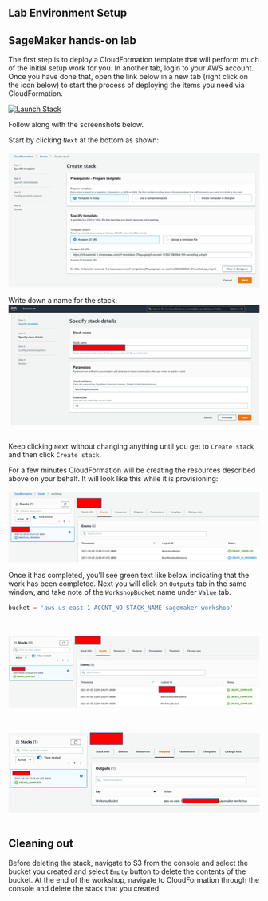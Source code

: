 ## Lab Environment Setup

## SageMaker hands-on lab 

The first step is to deploy a CloudFormation template that will perform much of the initial setup work for you. In another tab, login to your AWS account. Once you have done that, open the link below in a new tab (right click on the icon below) to start the process of deploying the items you need via CloudFormation.

<!-- [![Launch Stack](https://s3.amazonaws.com/cloudformation-examples/cloudformation-launch-stack.png)](https://console.aws.amazon.com/cloudformation/home#/stacks/new?stackName=workshop&templateURL=https://ali-sagemaker-workshop-us-west-2.s3-us-west-2.amazonaws.com/SM-workshop.yml) -->

[![Launch Stack](https://s3.amazonaws.com/cloudformation-examples/cloudformation-launch-stack.png)](https://console.aws.amazon.com/cloudformation/home#/stacks/new?stackName=workshop&templateURL=https://s3-external-1.amazonaws.com/cf-templates-j7hsyuqasrp5-us-east-1/20210769FU-SM-workshop_HPO.yml)

Follow along with the screenshots below.


Start by clicking `Next` at the bottom as shown:
<br ><br />
![StackWizard](img/pic0.png)

Write down a name for the stack:
![StackWizard](img/pic1.png)
<br ><br />






Keep clicking `Next` without changing anything until you get to `Create stack` and then click `Create stack`.

For a few minutes CloudFormation will be creating the resources described above on your behalf. It will look like this while it is provisioning:
<br ><br />
![StackWizard5](img/pic2.png)

Once it has completed, you'll see green text like below indicating that the work has been completed. Next you will click on `Outputs` tab in the same window, and take note of the `WorkshopBucket` name under `Value` tab. 

```python
bucket = 'aws-us-east-1-ACCNT_NO-STACK_NAME-sagemaker-workshop'
```

<br ><br />
![StackWizard5](img/pic3.png)

<br ><br />
![Sagemaker](img/pic4.png)
<br ><br />


<!-- Right-Click and open [this link](https://console.aws.amazon.com/sagemaker/home?region=us-east-1#/notebook-instances) in a new tab to go to your notebook instance in Sagemaker. You should see a notebook instance called `aws-STACK_NAME-sagemaker-workshop`. Click on `Open JupyterLab` as shown below:

<br ><br />
![Sagemaker](img/pic5.png)
<br ><br />

 Find a section with `bucket= '-your-bucket'` in the notebook and insert the bucket name you got from CloudFormation `Output` tab above. 

<br ><br />
![Sagemaker](img/pic6.png)
<br ><br /> -->


## Cleaning out
Before deleting the stack, navigate to S3 from the console and select the bucket you created and select `Empty` button to delete the contents of the bucket. 
At the end of the workshop, navigate to CloudFormation through the console and delete the stack that you created. 
